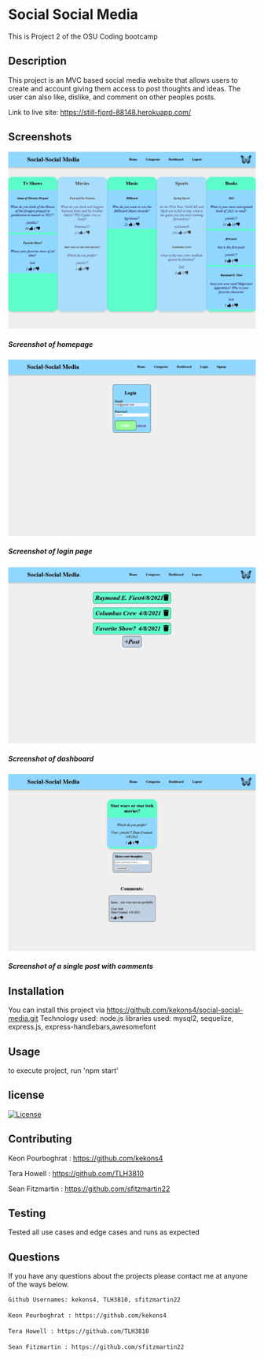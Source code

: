 # Social Social Media
This is Project 2 of the OSU Coding bootcamp

## Description
This project is an MVC based social media website that allows users to create
and account giving them access to post thoughts and ideas. The user can also like, dislike,
and comment on other peoples posts.

Link to live site: https://still-fjord-88148.herokuapp.com/

## Screenshots

![Screenshot_one](/assets/screenshot_one.png)
##### Screenshot of homepage

![Screenshot_two](/assets/screenshot_two.png)
##### Screenshot of login page

![Screenshot_three](/assets/screenshot_three.png)
##### Screenshot of dashboard

![Screenshot_four](/assets/screenshot_four.png)
##### Screenshot of a single post with comments

## Installation

You can install this project via https://github.com/kekons4/social-social-media.git
Technology used: node.js
libraries used: mysql2, sequelize, express.js, express-handlebars,awesomefont

## Usage

to execute project, run 'npm start'

## license

[![License](https://img.shields.io/badge/License-MIT-blue.svg)](https://opensource.org/licenses/MIT)

## Contributing

Keon Pourboghrat : https://github.com/kekons4

Tera Howell : https://github.com/TLH3810

Sean Fitzmartin : https://github.com/sfitzmartin22

## Testing

Tested all use cases and edge cases and runs as expected

## Questions

If you have any questions about the projects please contact me at anyone of the ways below.

    Github Usernames: kekons4, TLH3810, sfitzmartin22

    Keon Pourboghrat : https://github.com/kekons4

    Tera Howell : https://github.com/TLH3810

    Sean Fitzmartin : https://github.com/sfitzmartin22
